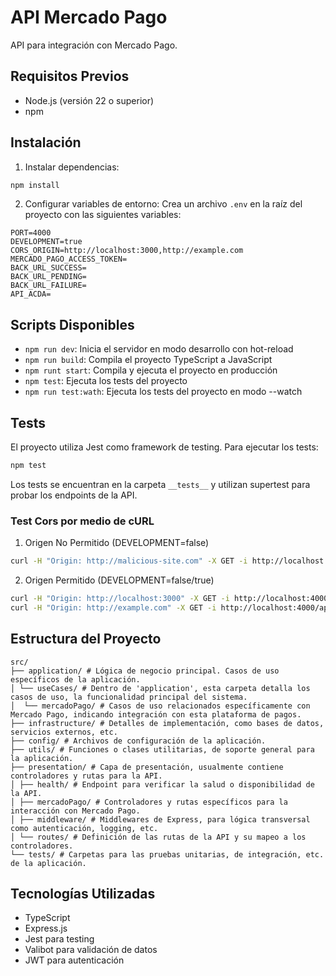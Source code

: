 # API Mercado Pago

API para integración con Mercado Pago.

## Requisitos Previos

- Node.js (versión 22 o superior)
- npm

## Instalación

1. Instalar dependencias:

```bash
npm install
```

2. Configurar variables de entorno:
   Crea un archivo `.env` en la raíz del proyecto con las siguientes variables:

```env
PORT=4000
DEVELOPMENT=true
CORS_ORIGIN=http://localhost:3000,http://example.com
MERCADO_PAGO_ACCESS_TOKEN=
BACK_URL_SUCCESS=
BACK_URL_PENDING=
BACK_URL_FAILURE=
API_ACDA=
```

## Scripts Disponibles

- `npm run dev`: Inicia el servidor en modo desarrollo con hot-reload
- `npm run build`: Compila el proyecto TypeScript a JavaScript
- `npm runt start`: Compila y ejecuta el proyecto en producción
- `npm test`: Ejecuta los tests del proyecto
- `npm run test:wath`: Ejecuta los tests del proyecto en modo --watch

## Tests

El proyecto utiliza Jest como framework de testing. Para ejecutar los tests:

```bash
npm test
```

Los tests se encuentran en la carpeta `__tests__` y utilizan supertest para probar los endpoints de la API.

### Test Cors por medio de cURL

1. Origen No Permitido (DEVELOPMENT=false)

```bash
curl -H "Origin: http://malicious-site.com" -X GET -i http://localhost:4000/api/v1/health
```

2. Origen Permitido (DEVELOPMENT=false/true)

```bash
curl -H "Origin: http://localhost:3000" -X GET -i http://localhost:4000/api/v1/health
curl -H "Origin: http://example.com" -X GET -i http://localhost:4000/api/v1/health
```

## Estructura del Proyecto

```
src/
├── application/ # Lógica de negocio principal. Casos de uso específicos de la aplicación.
│ └── useCases/ # Dentro de 'application', esta carpeta detalla los casos de uso, la funcionalidad principal del sistema.
│  └── mercadoPago/ # Casos de uso relacionados específicamente con Mercado Pago, indicando integración con esta plataforma de pagos.
├── infrastructure/ # Detalles de implementación, como bases de datos, servicios externos, etc.
├── config/ # Archivos de configuración de la aplicación.
├── utils/ # Funciones o clases utilitarias, de soporte general para la aplicación.
├── presentation/ # Capa de presentación, usualmente contiene controladores y rutas para la API.
│ ├── health/ # Endpoint para verificar la salud o disponibilidad de la API.
│ ├── mercadoPago/ # Controladores y rutas específicos para la interacción con Mercado Pago.
│ ├── middleware/ # Middlewares de Express, para lógica transversal como autenticación, logging, etc.
│ └── routes/ # Definición de las rutas de la API y su mapeo a los controladores.
└── tests/ # Carpetas para las pruebas unitarias, de integración, etc. de la aplicación.

```

## Tecnologías Utilizadas

- TypeScript
- Express.js
- Jest para testing
- Valibot para validación de datos
- JWT para autenticación
